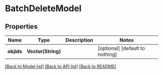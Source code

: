 # BatchDeleteModel


## Properties
Name | Type | Description | Notes
------------ | ------------- | ------------- | -------------
**objids** | **Vector{String}** |  | [optional] [default to nothing]


[[Back to Model list]](../README.md#models) [[Back to API list]](../README.md#api-endpoints) [[Back to README]](../README.md)



